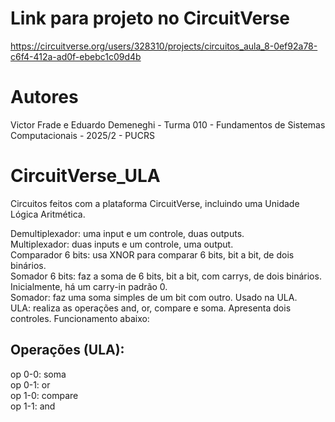 # Link para projeto no CircuitVerse
https://circuitverse.org/users/328310/projects/circuitos_aula_8-0ef92a78-c6f4-412a-ad0f-ebebc1c09d4b
# Autores
Victor Frade e Eduardo Demeneghi - Turma 010 - Fundamentos de Sistemas Computacionais - 2025/2 - PUCRS
# CircuitVerse_ULA
<p>Circuitos feitos com a plataforma CircuitVerse, incluindo uma Unidade Lógica Aritmética.</p>
<p></p>Demultiplexador: uma input e um controle, duas outputs.<br>
Multiplexador: duas inputs e um controle, uma output.<br>
Comparador 6 bits: usa XNOR para comparar 6 bits, bit a bit, de dois binários.<br>
Somador 6 bits: faz a soma de 6 bits, bit a bit, com carrys, de dois binários. Inicialmente, há um carry-in padrão 0.<br>
Somador: faz uma soma simples de um bit com outro. Usado na ULA.<br>
ULA: realiza as operações and, or, compare e soma. Apresenta dois controles. Funcionamento abaixo:</p>

## Operações (ULA):
<p>op 0-0: soma<br>
op 0-1: or<br>
op 1-0: compare<br>
op 1-1: and<br></p>

